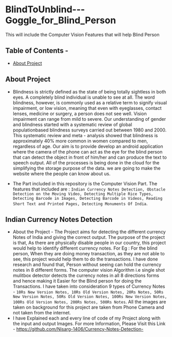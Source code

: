 # BlindToUnblind---Goggle_for_Blind_Person
This will include the Computer Vision Features that will help Blind Person

## Table of Contents - 
* [About Project](#about-project)

## About Project
* Blindness is strictly defined as the state of being totally sightless in both eyes. A completely blind individual is unable to see at all. The word blindness, however, is commonly used as a relative term to signify visual impairment, or low vision, meaning that even with eyeglasses, contact lenses, medicine or surgery, a person does not see well. Vision impairment can range from mild to severe. Our understanding of gender and blindness started with a systematic review of global populationbased blindness surveys carried out between 1980 and 2000. This systematic review and meta - analysis showed that blindness is approximately 40% more common in women compared to men, regardless of age. Our aim is to provide develop an android application where the camera of the phone can act as the eye for the blind person that can detect the object in front of him/her and can produce the text to speech output. All of the processes is being done in the cloud for the simplifying the storage purpose of the data. we are going to make the website where the people can know about us.

* The Part included in this repository is the Computer Vision Part. The features that included are : `Indian Currency Notes Detection, Obstacle Detection on the Moving Video, Detecting Multiple Rice Types, Detecting Barcode in Images, Detecting Barcode in Videos, Reading Short Text and Printed Pages, Detecting Monuments Of India`. 

## Indian Currency Notes Detection
* About the Project - The Project aims for detecting the different currency Notes of India and giving the correct output. The purpose of the project is that, As there are physically disable people in our country, this project would help to identify different currency notes. For Eg : For the blind person, When they are doing money transaction, as they are not able to see, this project would help them to do the transactions. I have done research and found that, Person without seeing can hold the currency notes in 8 different forms. The computer vision Algorithm i.e single shot mulitbox detector detects the currency notes in all 8 directions forms and hence making it Easier for the Blind person for doing the Transactions. I have taken into consideration 9 types of Currency Notes - `10Rs New Version Notes, 10Rs Old Version Notes, 20Rs Notes, 50Rs New Version Notes, 50Rs Old Version Notes, 100Rs New Version Notes, 100Rs Old Version Notes, 200Rs Notes, 500Rs Notes`. All the images are taken on background for this project are taken from Phone Camera and not taken from the internet. 
* I have Explained each and every line of code of my Project along with the input and output Images. For more Information, Please Visit this Link - https://github.com/Nisarg-1406/Currency-Notes-Detection- 
